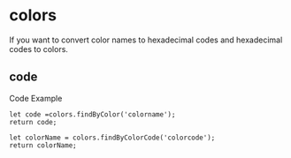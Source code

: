 # colors
If you want to convert color names to hexadecimal codes and hexadecimal codes to colors.

## code 
Code Example
```
let code =colors.findByColor('colorname');
return code;

let colorName = colors.findByColorCode('colorcode');
return colorName;
```



